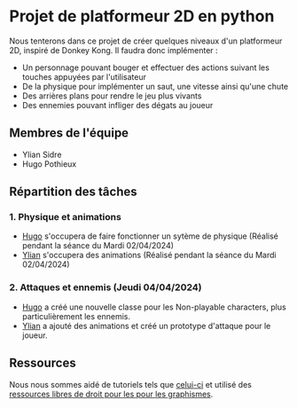# Projet de platformeur 2D en python
Nous tenterons dans ce projet de créer quelques niveaux d'un platformeur 2D, inspiré de Donkey Kong. 
Il faudra donc implémenter :
- Un personnage pouvant bouger et effectuer des actions suivant les touches appuyées par l'utilisateur
- De la physique pour implémenter un saut, une vitesse ainsi qu'une chute
- Des arrières plans pour rendre le jeu plus vivants
- Des ennemies pouvant infliger des dégats au joueur

## Membres de l'équipe
- Ylian Sidre
- Hugo Pothieux

## Répartition des tâches

### 1. Physique et animations
-   [Hugo](https://github.com/Atipi132) s'occupera de faire fonctionner un sytème de physique (Réalisé pendant la séance du Mardi 02/04/2024)
-   [Ylian](https://github.com/TDEVYS) s'occupera des animations (Réalisé pendant la séance du Mardi 02/04/2024)

### 2. Attaques et ennemis (Jeudi 04/04/2024)
-   [Hugo](https://github.com/Atipi132) a créé une nouvelle classe pour les Non-playable characters, plus particulièrement les ennemis.
-   [Ylian](https://github.com/TDEVYS) a ajouté des animations et créé un prototype d'attaque pour le joueur.

## Ressources

Nous nous sommes aidé de tutoriels tels que [celui-ci](https://docs.replit.com/tutorials/python/2d-platform-game) et utilisé des [ressources libres de droit pour les pour les graphismes](https://jesse-m.itch.io/jungle-pack).




